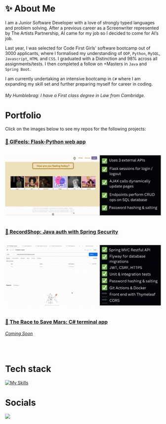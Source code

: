 # ✨ About Me

I am a Junior Software Developer with a love of strongly typed languages and problem solving. After a previous career as a Screenwriter represented by The Artists Partnership, AI came for my job so I decided to come for AI’s job.

Last year, I was selected for Code First Girls' software bootcamp out of 3000 applicants, where I formalised my understanding of <code>OOP</code>, <code>Python</code>, <code>MySQL</code>, <code>Javascript</code>, <code>HTML</code> and <code>CSS</code>. I graduated with a Distinction and 98% across all assignments/tests. I then completed a follow on +Masters in <code>Java</code> and <code>Spring Boot</code>.

I am currently undertaking an intensive bootcamp in <code>C#</code> where I am expanding my skill set and further preparing myself for career in coding.

<h6><i>My Humblebrag:</i> I have a First class degree in Law from Cambridge.</h6>

# Portfolio
Click on the images below to see my repos for the following projects:
<h3><a href="https://github.com/Rachel-Tookey/GIFeels">🥹  GIFeels: Flask-Python web app</a></h3>
<br/>
<a href="https://github.com/Rachel-Tookey/GIFeels"><img src="https://github.com/Rachel-Tookey/Rachel-Tookey/blob/main/GIFs/GIFeels.gif"></a>
<br/>
<br/>
<h3><a href="https://github.com/Rachel-Tookey/RecordShop_Security_Project">🔐  RecordShop: Java auth with Spring Security </a> </h3>
<br/>
<a href="https://github.com/Rachel-Tookey/RecordShop_Security_Project"><img src="https://github.com/Rachel-Tookey/Rachel-Tookey/blob/main/GIFs/RecordShop.gif"></a> 
<br/>
<br/>
<h3><a href="https://github.com/Rachel-TookeyThe_Race_To_Save_Mars">🚀  The Race to Save Mars: C# terminal app </a> </h3>
<h6><a href="https://github.com/Rachel-TookeyThe_Race_To_Save_Mars"><i>Coming Soon</i></a></h6>
<br/>


# Tech stack

[![My Skills](https://skillicons.dev/icons?i=html,css,java,spring,cs,py,mysql,regex,postman,netlify,aws,githubactions,dotnet,docker,flask,visualstudio,git,github&perline=18)](https://skillicons.dev)

# Socials

<a href="https://www.linkedin.com/in/rachel-tookey-539a42134">
<img src='https://img.shields.io/badge/LinkedIn-blue?logo=linkedin&logoColor=white&style=for-the-badge' />
</a>
